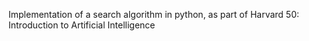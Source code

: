 Implementation of a search algorithm in python, as part of Harvard 50: Introduction to Artificial Intelligence
